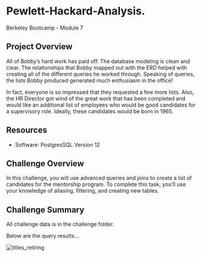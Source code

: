 # Pewlett-Hackard-Analysis.
Berkeley Bootcamp - Module 7

## Project Overview
All of Bobby’s hard work has paid off. The database modeling is clean and clear. The relationships that Bobby mapped out with the ERD helped with creating all of the different queries he worked through. Speaking of queries, the lists Bobby produced generated much enthusiasm in the office!

In fact, everyone is so impressed that they requested a few more lists. Also, the HR Director got wind of the great work that has been completed and would like an additional list of employees who would be good candidates for a supervisory role. Ideally, these candidates would be born in 1965.

## Resources
- Software: PostgresSQL Version 12

## Challenge Overview
In this challenge, you will use advanced queries and joins to create a list of candidates for the mentorship program. To complete this task, you’ll use your knowledge of aliasing, filtering, and creating new tables.

## Challenge Summary

All challenge data is in the challenge folder.  

Below are the query results...  

![titles_retiring]("https://github.com/hackydunk/Pewlett-Hackard-Analysis./blob/master/Challenge/Examples/titles_retiring.PNG")
